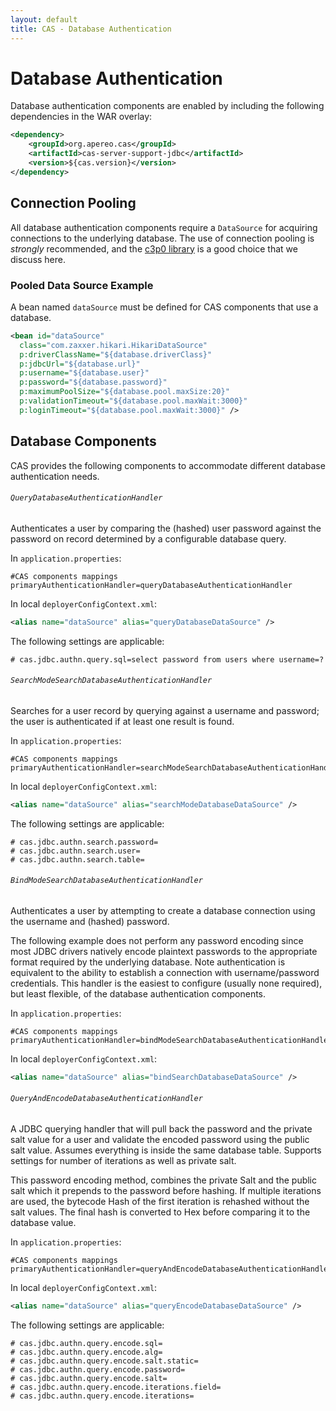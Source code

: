 ```yaml
---
layout: default
title: CAS - Database Authentication
---
```


# Database Authentication
Database authentication components are enabled by including the following dependencies in the WAR overlay:

```xml
<dependency>
    <groupId>org.apereo.cas</groupId>
    <artifactId>cas-server-support-jdbc</artifactId>
    <version>${cas.version}</version>
</dependency>
```

## Connection Pooling
All database authentication components require a `DataSource` for acquiring connections to the underlying database.
The use of connection pooling is _strongly_ recommended, and the [c3p0 library](http://www.mchange.com/projects/c3p0/)
is a good choice that we discuss here.

### Pooled Data Source Example
A bean named `dataSource` must be defined for CAS components that use a database.

            
```xml
<bean id="dataSource"
  class="com.zaxxer.hikari.HikariDataSource"
  p:driverClassName="${database.driverClass}"
  p:jdbcUrl="${database.url}"
  p:username="${database.user}"
  p:password="${database.password}"
  p:maximumPoolSize="${database.pool.maxSize:20}"
  p:validationTimeout="${database.pool.maxWait:3000}"
  p:loginTimeout="${database.pool.maxWait:3000}" />
```


## Database Components
CAS provides the following components to accommodate different database authentication needs.

###### `QueryDatabaseAuthenticationHandler`
Authenticates a user by comparing the (hashed) user password against the password on record determined by a
configurable database query.

In `application.properties`:

```properties
#CAS components mappings
primaryAuthenticationHandler=queryDatabaseAuthenticationHandler
```

In local `deployerConfigContext.xml`:

```xml
<alias name="dataSource" alias="queryDatabaseDataSource" />
```

The following settings are applicable:

```properties
# cas.jdbc.authn.query.sql=select password from users where username=?
```

###### `SearchModeSearchDatabaseAuthenticationHandler`
Searches for a user record by querying against a username and password; the user is authenticated if at
least one result is found.

In `application.properties`:

```properties
#CAS components mappings
primaryAuthenticationHandler=searchModeSearchDatabaseAuthenticationHandler
```

In local `deployerConfigContext.xml`:

```xml
<alias name="dataSource" alias="searchModeDatabaseDataSource" />
```

The following settings are applicable:

```properties
# cas.jdbc.authn.search.password=
# cas.jdbc.authn.search.user=
# cas.jdbc.authn.search.table=
```


###### `BindModeSearchDatabaseAuthenticationHandler`
Authenticates a user by attempting to create a database connection using the username and (hashed) password.

The following example does not perform any password encoding since most JDBC drivers natively encode plaintext
passwords to the appropriate format required by the underlying database. Note authentication is equivalent to the
ability to establish a connection with username/password credentials. This handler is the easiest to configure
(usually none required), but least flexible, of the database authentication components.

In `application.properties`:

```properties
#CAS components mappings
primaryAuthenticationHandler=bindModeSearchDatabaseAuthenticationHandler
```

In local `deployerConfigContext.xml`:

```xml
<alias name="dataSource" alias="bindSearchDatabaseDataSource" />
```

###### `QueryAndEncodeDatabaseAuthenticationHandler`
A JDBC querying handler that will pull back the password and
the private salt value for a user and validate the encoded
password using the public salt value. Assumes everything
is inside the same database table. Supports settings for
number of iterations as well as private salt.

This password encoding method, combines the private Salt and the public salt which it
prepends to the password before hashing.
If multiple iterations are used, the bytecode Hash of the first iteration is
rehashed without the salt values.
The final hash is converted to Hex before comparing it to the database value.

In `application.properties`:

```properties
#CAS components mappings
primaryAuthenticationHandler=queryAndEncodeDatabaseAuthenticationHandler
```

In local `deployerConfigContext.xml`:

```xml
<alias name="dataSource" alias="queryEncodeDatabaseDataSource" />
```

The following settings are applicable:

```properties
# cas.jdbc.authn.query.encode.sql=
# cas.jdbc.authn.query.encode.alg=
# cas.jdbc.authn.query.encode.salt.static=
# cas.jdbc.authn.query.encode.password=
# cas.jdbc.authn.query.encode.salt=
# cas.jdbc.authn.query.encode.iterations.field=
# cas.jdbc.authn.query.encode.iterations=
```

